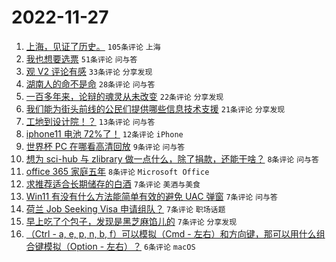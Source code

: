 # 2022-11-27

1. [上海，见证了历史。](https://www.v2ex.com/t/898212) `105条评论` `上海`
1. [我也想要选票](https://www.v2ex.com/t/898218) `51条评论` `问与答`
1. [观 V2 评论有感](https://www.v2ex.com/t/898226) `33条评论` `分享发现`
1. [湖南人的命不是命](https://www.v2ex.com/t/898209) `28条评论` `问与答`
1. [一百多年来，论辩的魂灵从未改变](https://www.v2ex.com/t/898225) `22条评论` `分享发现`
1. [我们能为街头前线的公民们提供哪些信息技术支援](https://www.v2ex.com/t/898231) `21条评论` `分享发现`
1. [工地到设计院！？](https://www.v2ex.com/t/898204) `13条评论` `问与答`
1. [iphone11 电池 72%了！](https://www.v2ex.com/t/898229) `12条评论` `iPhone`
1. [世界杯 PC 在哪看高清回放](https://www.v2ex.com/t/898230) `9条评论` `问与答`
1. [想为 sci-hub 与 zlibrary 做一点什么，除了捐款，还能干啥？](https://www.v2ex.com/t/898236) `8条评论` `问与答`
1. [office 365 家庭五年](https://www.v2ex.com/t/898216) `8条评论` `Microsoft Office`
1. [求推荐适合长期储存的白酒](https://www.v2ex.com/t/898239) `7条评论` `美酒与美食`
1. [Win11 有没有什么方法能简单有效的避免 UAC 弹窗](https://www.v2ex.com/t/898213) `7条评论` `问与答`
1. [荷兰 Job Seeking Visa 申请组队？](https://www.v2ex.com/t/898211) `7条评论` `职场话题`
1. [早上吃了个包子，发现是黑芝麻馅儿的](https://www.v2ex.com/t/898214) `7条评论` `分享发现`
1. [（Ctrl - a, e, p, n, b, f）可以模拟（Cmd - 左右）和方向键，那可以用什么组合键模拟（Option - 左右）？](https://www.v2ex.com/t/898220) `6条评论` `macOS`
